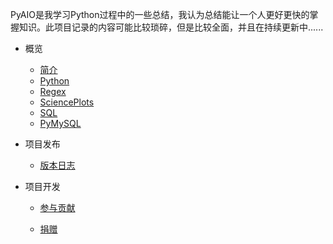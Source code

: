 PyAIO是我学习Python过程中的一些总结，我认为总结能让一个人更好更快的掌握知识。此项目记录的内容可能比较琐碎，但是比较全面，并且在持续更新中......

- 概览
  - [简介](zh-cn/intro)
  - [Python](zh-cn/PyAIO)
  - [Regex](zh-cn/regex.md)
  - [SciencePlots](zh-cn/module/plot/SciencePlots)
  - [SQL](zh-cn/mysql)
  - [PyMySQL](zh-cn/PyMySQL)
  
- 项目发布
  - [版本日志](zh-cn/changelog)
  
- 项目开发
  - [参与贡献](zh-cn/contribution)
  
  - [捐赠](zh-cn/donate)